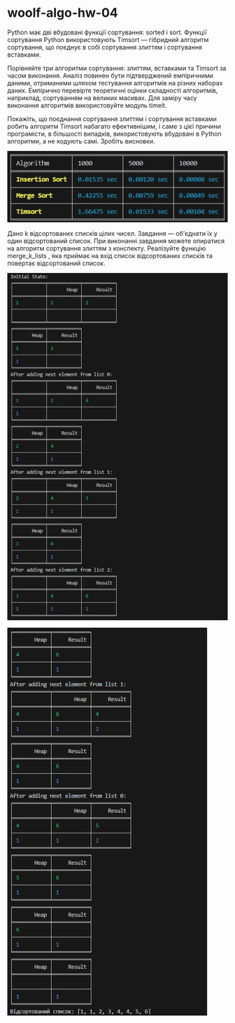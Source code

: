 # woolf-algo-hw-04

Python має дві вбудовані функції сортування: sorted і sort. 
Функції сортування Python використовують Timsort — гібридний алгоритм сортування, 
що поєднує в собі сортування злиттям і сортування вставками.

Порівняйте три алгоритми сортування: злиттям, вставками та Timsort за часом виконання. 
Аналіз повинен бути підтверджений емпіричними даними, отриманими шляхом тестування алгоритмів на різних наборах даних. 
Емпірично перевірте теоретичні оцінки складності алгоритмів, наприклад, сортуванням на великих масивах. 
Для заміру часу виконання алгоритмів використовуйте модуль timeit.

Покажіть, що поєднання сортування злиттям і сортування вставками робить алгоритм Timsort набагато ефективнішим, 
і саме з цієї причини програмісти, в більшості випадків, використовують вбудовані в Python алгоритми, 
а не кодують самі. Зробіть висновки.

![alt text](sort_algorithms_test_result.jpg)


Дано k відсортованих списків цілих чисел. 
Завдання — об'єднати їх у один відсортований список. 
При виконанні завдання можете опиратися на алгоритм сортування злиттям з конспекту. 
Реалізуйте функцію merge_k_lists , яка приймає на вхід список відсортованих списків та повертає відсортований список.

![alt text](merge_sorted_k_lists_01.jpg) 

![alt text](merge_sorted_k_lists_02.jpg)